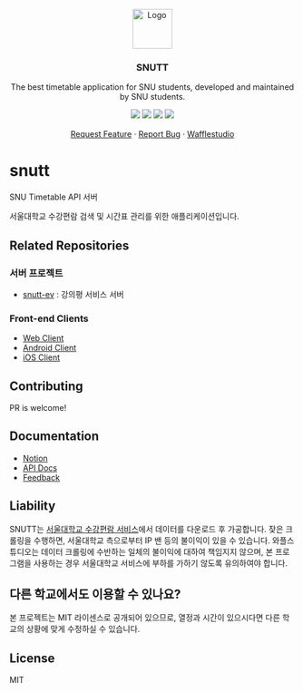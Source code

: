 <br />
<div align="center">
  <a href="https://github.com/wafflestudio/snutt">
    <img src="https://user-images.githubusercontent.com/33917774/199519767-60590904-b15a-4464-ab21-e3a424649d5c.svg" alt="Logo" width="70" height="70">
  </a>

  <h3 align="center">SNUTT</h3>

  <p align="center">
    The best timetable application for SNU students, developed and maintained by SNU students.
    <div style=" padding-bottom: 1rem;">
    <img src="https://img.shields.io/badge/Spring Boot-6DB33F?style=for-the-badge&logo=Spring-boot&logoColor=white" />
    <img src="https://img.shields.io/badge/Kotlin-B125EA?style=for-the-badge&logo=kotlin&logoColor=white" />
    <img src="https://img.shields.io/badge/MongoDB-47A248?style=for-the-badge&logo=mongodb&logoColor=white"/>
    <img src="https://img.shields.io/badge/Redis-FF4438?style=for-the-badge&logo=redis&logoColor=white"/>
    </div>
    <a href="https://github.com/wafflestudio/snutt/issues">Request Feature</a>
    ·
    <a href="https://github.com/wafflestudio/snutt/issues">Report Bug</a>
    ·
    <a href="https://wafflestudio.com/">Wafflestudio</a>
  </p>
</div>

# snutt

SNU Timetable API 서버

서울대학교 수강편람 검색 및 시간표 관리를 위한 애플리케이션입니다.

## Related Repositories
### 서버 프로젝트
- [snutt-ev](https://github.com/wafflestudio/snutt-ev) : 강의평 서비스 서버

### Front-end Clients
* [Web Client](https://github.com/wafflestudio/snutt-frontend)
* [Android Client](https://github.com/wafflestudio/SNUTT-android)
* [iOS Client](https://github.com/wafflestudio/SNUTT-iOS)

## Contributing
PR is welcome!

## Documentation
- [Notion](https://www.notion.so/SNUTT-f5c63e408e2c4275af4682112abd6af7)
- [API Docs](https://snutt-api-dev.wafflestudio.com/webjars/swagger-ui/index.html#/)
- [Feedback](https://github.com/wafflestudio/snutt-feedbacks/)


## Liability
SNUTT는 [서울대학교 수강편람 서비스](http://sugang.snu.ac.kr)에서 데이터를 다운로드 후 가공합니다. 잦은 크롤링을 수행하면, 서울대학교 측으로부터 IP 밴 등의 불이익이 있을 수 있습니다. 와플스튜디오는 데이터 크롤링에 수반하는 일체의 불이익에 대하여 책임지지 않으며, 본 프로그램을 사용하는 경우 서울대학교 서비스에 부하를 가하기 않도록 유의하여야 합니다.

## 다른 학교에서도 이용할 수 있나요?
본 프로젝트는 MIT 라이센스로 공개되어 있으므로, 열정과 시간이 있으시다면 다른 학교의 상황에 맞게 수정하실 수 있습니다.

## License
MIT
